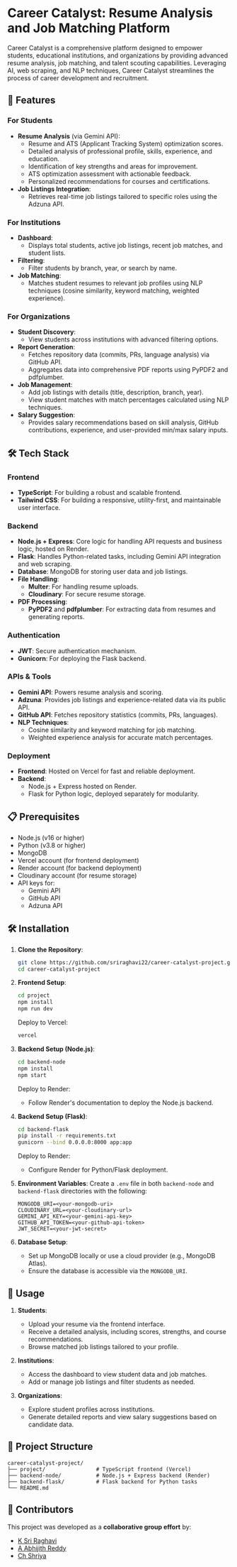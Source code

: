 # Career Catalyst: Resume Analysis and Job Matching Platform

Career Catalyst is a comprehensive platform designed to empower students, educational institutions, and organizations by providing advanced resume analysis, job matching, and talent scouting capabilities. Leveraging AI, web scraping, and NLP techniques, Career Catalyst streamlines the process of career development and recruitment.

## 🚀 Features

### For Students
- **Resume Analysis** (via Gemini API):
  - Resume and ATS (Applicant Tracking System) optimization scores.
  - Detailed analysis of professional profile, skills, experience, and education.
  - Identification of key strengths and areas for improvement.
  - ATS optimization assessment with actionable feedback.
  - Personalized recommendations for courses and certifications.
- **Job Listings Integration**:  
  - Retrieves real-time job listings tailored to specific roles using the Adzuna API.

### For Institutions
- **Dashboard**:
  - Displays total students, active job listings, recent job matches, and student lists.
- **Filtering**:
  - Filter students by branch, year, or search by name.
- **Job Matching**:
  - Matches student resumes to relevant job profiles using NLP techniques (cosine similarity, keyword matching, weighted experience).

### For Organizations
- **Student Discovery**:
  - View students across institutions with advanced filtering options.
- **Report Generation**:
  - Fetches repository data (commits, PRs, language analysis) via GitHub API.
  - Aggregates data into comprehensive PDF reports using PyPDF2 and pdfplumber.
- **Job Management**:
  - Add job listings with details (title, description, branch, year).
  - View student matches with match percentages calculated using NLP techniques.
- **Salary Suggestion**:
  - Provides salary recommendations based on skill analysis, GitHub contributions, experience, and user-provided min/max salary inputs.

## 🛠️ Tech Stack

### Frontend
- **TypeScript**: For building a robust and scalable frontend.
- **Tailwind CSS**: For building a responsive, utility-first, and maintainable user interface.

### Backend
- **Node.js + Express**: Core logic for handling API requests and business logic, hosted on Render.
- **Flask**: Handles Python-related tasks, including Gemini API integration and web scraping.
- **Database**: MongoDB for storing user data and job listings.
- **File Handling**:
  - **Multer**: For handling resume uploads.
  - **Cloudinary**: For secure resume storage.
- **PDF Processing**:
  - **PyPDF2** and **pdfplumber**: For extracting data from resumes and generating reports.

### Authentication
- **JWT**: Secure authentication mechanism.
- **Gunicorn**: For deploying the Flask backend.

### APIs & Tools
- **Gemini API**: Powers resume analysis and scoring.
- **Adzuna**: Provides job listings and experience-related data via its public API.
- **GitHub API**: Fetches repository statistics (commits, PRs, languages).
- **NLP Techniques**:
  - Cosine similarity and keyword matching for job matching.
  - Weighted experience analysis for accurate match percentages.

### Deployment
- **Frontend**: Hosted on Vercel for fast and reliable deployment.
- **Backend**:
  - Node.js + Express hosted on Render.
  - Flask for Python logic, deployed separately for modularity.

## 📋 Prerequisites
- Node.js (v16 or higher)
- Python (v3.8 or higher)
- MongoDB
- Vercel account (for frontend deployment)
- Render account (for backend deployment)
- Cloudinary account (for resume storage)
- API keys for:
  - Gemini API
  - GitHub API
  - Adzuna API

## 🛠️ Installation

1. **Clone the Repository**:
   ```bash
   git clone https://github.com/sriraghavi22/career-catalyst-project.git
   cd career-catalyst-project
   ```

2. **Frontend Setup**:
   ```bash
   cd project
   npm install
   npm run dev
   ```
   Deploy to Vercel:
   ```bash
   vercel
   ```

3. **Backend Setup (Node.js)**:
   ```bash
   cd backend-node
   npm install
   npm start
   ```
   Deploy to Render:
   - Follow Render's documentation to deploy the Node.js backend.

4. **Backend Setup (Flask)**:
   ```bash
   cd backend-flask
   pip install -r requirements.txt
   gunicorn --bind 0.0.0.0:8000 app:app
   ```
   Deploy to Render:
   - Configure Render for Python/Flask deployment.

5. **Environment Variables**:
   Create a `.env` file in both `backend-node` and `backend-flask` directories with the following:
   ```env
   MONGODB_URI=<your-mongodb-uri>
   CLOUDINARY_URL=<your-cloudinary-url>
   GEMINI_API_KEY=<your-gemini-api-key>
   GITHUB_API_TOKEN=<your-github-api-token>
   JWT_SECRET=<your-jwt-secret>
   ```

6. **Database Setup**:
   - Set up MongoDB locally or use a cloud provider (e.g., MongoDB Atlas).
   - Ensure the database is accessible via the `MONGODB_URI`.

## 📖 Usage

1. **Students**:
   - Upload your resume via the frontend interface.
   - Receive a detailed analysis, including scores, strengths, and course recommendations.
   - Browse matched job listings tailored to your profile.

2. **Institutions**:
   - Access the dashboard to view student data and job matches.
   - Add or manage job listings and filter students as needed.

3. **Organizations**:
   - Explore student profiles across institutions.
   - Generate detailed reports and view salary suggestions based on candidate data.

## 📂 Project Structure
```
career-catalyst-project/
├── project/                # TypeScript frontend (Vercel)
├── backend-node/           # Node.js + Express backend (Render)
├── backend-flask/          # Flask backend for Python tasks                 
└── README.md

```

## 👥 Contributors

This project was developed as a **collaborative group effort** by:

- [K Sri Raghavi](https://github.com/sriraghavi22)
- [A Abhijith Reddy](https://github.com/abhijithreddy05)
- [Ch Shriya](https://github.com/shriyacheruvu)


